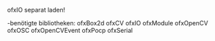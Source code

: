 ofxIO separat laden!

-benötigte bibliotheken:
ofxBox2d
ofxCV
ofxIO
ofxModule
ofxOpenCV
ofxOSC
ofxOpenCVEvent
ofxPocp
ofxSerial
